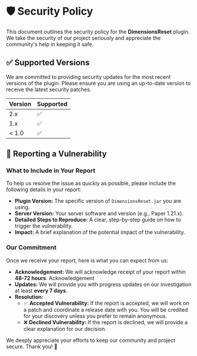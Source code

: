 # 🛡️ Security Policy

This document outlines the security policy for the **DimensionsReset** plugin. We take the security of our project seriously and appreciate the community's help in keeping it safe.

## ✅ Supported Versions

We are committed to providing security updates for the most recent versions of the plugin. Please ensure you are using an up-to-date version to receive the latest security patches.

| Version | Supported          |
| ------- | ------------------ |
| 2.x     | :white_check_mark: |
| 1.x     | :white_check_mark: |
| < 1.0   | :white_check_mark: |

## 🐛 Reporting a Vulnerability


### What to Include in Your Report

To help us resolve the issue as quickly as possible, please include the following details in your report:

* **Plugin Version:** The specific version of `DimensionsReset.jar` you are using.
* **Server Version:** Your server software and version (e.g., Paper 1.21.x).
* **Detailed Steps to Reproduce:** A clear, step-by-step guide on how to trigger the vulnerability.
* **Impact:** A brief explanation of the potential impact of the vulnerability.

### Our Commitment

Once we receive your report, here is what you can expect from us:

* **Acknowledgement:** We will acknowledge receipt of your report within **48-72 hours**. Acknowledgement
* **Updates:** We will provide you with progress updates on our investigation at least **every 7 days**. 
* **Resolution:**
    * ✅ **Accepted Vulnerability:** If the report is accepted, we will work on a patch and coordinate a release date with you. You will be credited for your discovery unless you prefer to remain anonymous.
    * ❌ **Declined Vulnerability:** If the report is declined, we will provide a clear explanation for our decision.

We deeply appreciate your efforts to keep our community and project secure. Thank you! 🙏

